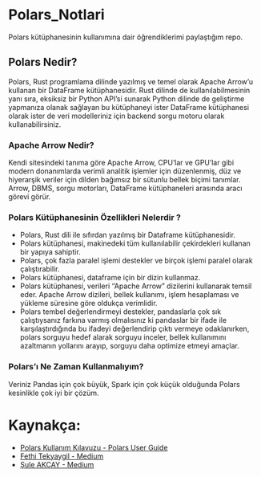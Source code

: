 # Polars_Notlari
Polars kütüphanesinin kullanımına dair öğrendiklerimi paylaştığım repo.

## Polars Nedir?
Polars, Rust programlama dilinde yazılmış ve temel olarak Apache Arrow’u kullanan bir DataFrame kütüphanesidir. Rust dilinde de kullanılabilmesinin yanı sıra, eksiksiz bir Python API’si sunarak Python dilinde de geliştirme yapmanıza olanak sağlayan bu kütüphaneyi ister DataFrame kütüphanesi olarak ister de veri modelleriniz için backend sorgu motoru olarak kullanabilirsiniz. 

### Apache Arrow Nedir?
Kendi sitesindeki tanıma göre Apache Arrow, CPU’lar ve GPU’lar gibi modern donanımlarda verimli analitik işlemler için düzenlenmiş, düz ve hiyerarşik veriler için dilden bağımsız bir sütunlu bellek biçimi tanımlar. Arrow, DBMS, sorgu motorları, DataFrame kütüphaneleri arasında aracı görevi görür.

### Polars Kütüphanesinin Özellikleri Nelerdir ?
*    Polars, Rust dili ile sıfırdan yazılmış bir Dataframe kütüphanesidir.
*    Polars kütüphanesi, makinedeki tüm kullanılabilir çekirdekleri kullanan bir yapıya sahiptir.
*    Polars, çok fazla paralel işlemi destekler ve birçok işlemi paralel olarak çalıştırabilir.
*    Polars kütüphanesi, dataframe için bir dizin kullanmaz.
*    Polars kütüphanesi, verileri ‘’Apache Arrow” dizilerini kullanarak temsil eder. Apache Arrow dizileri, bellek kullanımı, işlem hesaplaması ve yükleme süresine göre oldukça verimlidir.
*    Polars tembel değerlendirmeyi destekler, pandaslarla çok sık çalıştıysanız farkına varmış olmalısınız ki pandaslar bir ifade ile karşılaştırdığında bu ifadeyi değerlendirip çıktı vermeye odaklanırken, polars sorguyu hedef alarak sorguyu inceler, bellek kullanımını azaltmanın yollarını arayıp, sorguyu daha optimize etmeyi amaçlar.
    
### Polars’ı Ne Zaman Kullanmalıyım?
Veriniz Pandas için çok büyük, Spark için çok küçük olduğunda Polars kesinlikle çok iyi bir çözüm.


# Kaynakça:
* [Polars Kullanım Kılavuzu - Polars User Guide ](https://www.pola.rs/)
* [Fethi Tekyaygil - Medium](https://fethitekyaygil.medium.com/verimizi-hangisine-emanet-etmeliyiz-pandaya-m%C4%B1-kutup-ay%C4%B1s%C4%B1na-m%C4%B1-2260df3fc179)
* [Şule AKÇAY - Medium](https://suleakcaycs.medium.com/python-d%C3%BCnyas%C4%B1nda-yeni-bir-%C3%A7a%C4%9F-o-bi-polars-%EF%B8%8F-8f569bb9f81a)
 
